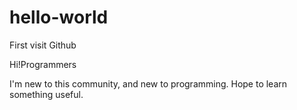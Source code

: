# hello-world
First visit Github

Hi!Programmers

I'm new to this community, and new to programming. Hope to learn something useful.
